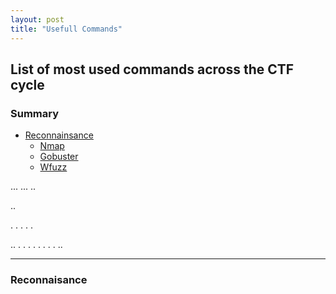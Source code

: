 ```yaml
---
layout: post
title: "Usefull Commands"
---
```




## List of most used commands across the CTF cycle


### Summary

* [Reconnainsance](*Reconnaisance)
  * [Nmap](*Nmap)
  * [Gobuster](*Gobuster)
  * [Wfuzz](*Wfuzz)






...
...
..



..

.
.
.
.
.

..
.
.
.
.
.
.
.
.
..








-------------------


### Reconnaisance